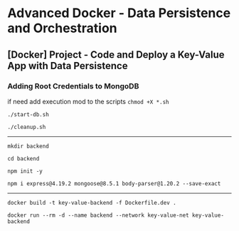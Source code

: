 # Advanced Docker - Data Persistence and Orchestration

## [Docker] Project - Code and Deploy a Key-Value App with Data Persistence

### Adding Root Credentials to MongoDB

if need add execution mod to the scripts `chmod +X *.sh`

`./start-db.sh`

`./cleanup.sh`

---

`mkdir backend`

`cd backend`

`npm init -y`

`npm i express@4.19.2 mongoose@8.5.1 body-parser@1.20.2 --save-exact`

---

`docker build -t key-value-backend -f Dockerfile.dev .`

`docker run --rm -d --name backend --network key-value-net key-value-backend`

